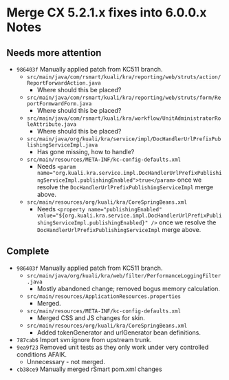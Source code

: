 Merge CX 5.2.1.x fixes into 6.0.0.x Notes
=========================================

Needs more attention
--------------------
* `986403f` Manually applied patch from KC511 branch.
  * `src/main/java/com/rsmart/kuali/kra/reporting/web/struts/action/ReportForwardAction.java`
    * Where should this be placed?
  * `src/main/java/com/rsmart/kuali/kra/reporting/web/struts/form/ReportFormwardForm.java`
    * Where should this be placed?
  * `src/main/java/com/rsmart/kuali/kra/workflow/UnitAdministratorRoleAttribute.java`
    * Where should this be placed?
  * `src/main/java/org/kuali/kra/service/impl/DocHandlerUrlPrefixPublishingServiceImpl.java`
    * Has gone missing, how to handle?
  * `src/main/resources/META-INF/kc-config-defaults.xml`
    * Needs `<param name="org.kuali.kra.service.impl.DocHandlerUrlPrefixPublishingServiceImpl.publishingEnabled">true</param>` once we resolve the `DocHandlerUrlPrefixPublishingServiceImpl` merge above.
  * `src/main/resources/org/kuali/kra/CoreSpringBeans.xml`
    * Needs `<property name="publishingEnabled" value="${org.kuali.kra.service.impl.DocHandlerUrlPrefixPublishingServiceImpl.publishingEnabled}" />` once we resolve the `DocHandlerUrlPrefixPublishingServiceImpl` merge above.


Complete
--------

* `986403f` Manually applied patch from KC511 branch.
  * `src/main/java/org/kuali/kra/web/filter/PerformanceLoggingFilter.java`
    * Mostly abandoned change; removed bogus memory calculation.
  * `src/main/resources/ApplicationResources.properties`
    * Merged.
  * `src/main/resources/META-INF/kc-config-defaults.xml`
    * Merged CSS and JS changes for skin.
  * `src/main/resources/org/kuali/kra/CoreSpringBeans.xml`
    * Added tokenGenerator and urlGenerator bean definitions.
* `787cab6` Import svn:ignore from upstream trunk.
* `9ea9f23` Removed unit tests as they only work under very controlled conditions AFAIK.
  * Unnecessary - not merged.
* `cb38ce9` Manually merged rSmart pom.xml changes
